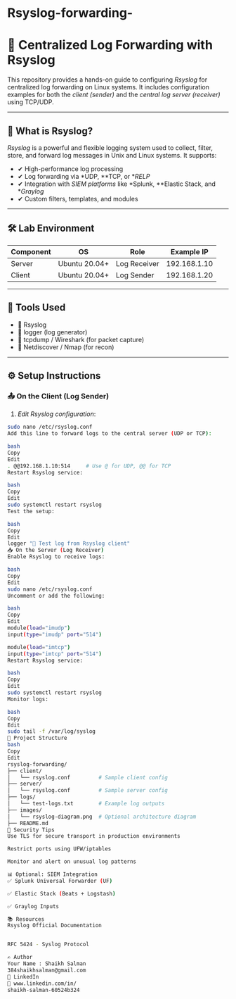 # Rsyslog-forwarding-
# 📡 Centralized Log Forwarding with Rsyslog

This repository provides a hands-on guide to configuring *Rsyslog* for centralized log forwarding on Linux systems. It includes configuration examples for both the *client (sender)* and the *central log server (receiver)* using TCP/UDP.

---

## 🧠 What is Rsyslog?

*Rsyslog* is a powerful and flexible logging system used to collect, filter, store, and forward log messages in Unix and Linux systems. It supports:

- ✔ High-performance log processing  
- ✔ Log forwarding via *UDP, **TCP, or **RELP*  
- ✔ Integration with *SIEM platforms* like *Splunk, **Elastic Stack, and **Graylog*  
- ✔ Custom filters, templates, and modules

---

## 🛠 Lab Environment

| Component | OS           | Role           | Example IP     |
|-----------|--------------|----------------|----------------|
| Server    | Ubuntu 20.04+| Log Receiver   | 192.168.1.10   |
| Client    | Ubuntu 20.04+| Log Sender     | 192.168.1.20   |

---

## 🧰 Tools Used

- 🔧 Rsyslog  
- 🔧 logger (log generator)  
- 🔧 tcpdump / Wireshark (for packet capture)  
- 🔧 Netdiscover / Nmap (for recon)

---

## ⚙ Setup Instructions

### 📤 On the Client (Log Sender)

1. *Edit Rsyslog configuration*:

```bash
sudo nano /etc/rsyslog.conf
Add this line to forward logs to the central server (UDP or TCP):

bash
Copy
Edit
. @@192.168.1.10:514     # Use @ for UDP, @@ for TCP
Restart Rsyslog service:

bash
Copy
Edit
sudo systemctl restart rsyslog
Test the setup:

bash
Copy
Edit
logger "🔐 Test log from Rsyslog client"
📥 On the Server (Log Receiver)
Enable Rsyslog to receive logs:

bash
Copy
Edit
sudo nano /etc/rsyslog.conf
Uncomment or add the following:

bash
Copy
Edit
module(load="imudp")
input(type="imudp" port="514")

module(load="imtcp")
input(type="imtcp" port="514")
Restart Rsyslog service:

bash
Copy
Edit
sudo systemctl restart rsyslog
Monitor logs:

bash
Copy
Edit
sudo tail -f /var/log/syslog
📂 Project Structure
bash
Copy
Edit
rsyslog-forwarding/
├── client/
│   └── rsyslog.conf         # Sample client config
├── server/
│   └── rsyslog.conf         # Sample server config
├── logs/
│   └── test-logs.txt        # Example log outputs
├── images/
│   └── rsyslog-diagram.png  # Optional architecture diagram
├── README.md
🔐 Security Tips
Use TLS for secure transport in production environments

Restrict ports using UFW/iptables

Monitor and alert on unusual log patterns

📊 Optional: SIEM Integration
✅ Splunk Universal Forwarder (UF)

✅ Elastic Stack (Beats + Logstash)

✅ Graylog Inputs

📚 Resources
Rsyslog Official Documentation


RFC 5424 - Syslog Protocol

✍ Author
Your Name : Shaikh Salman
384shaikhsalman@gmail.com
🔗 LinkedIn
📧 www.linkedin.com/in/
shaikh-salman-60524b324


